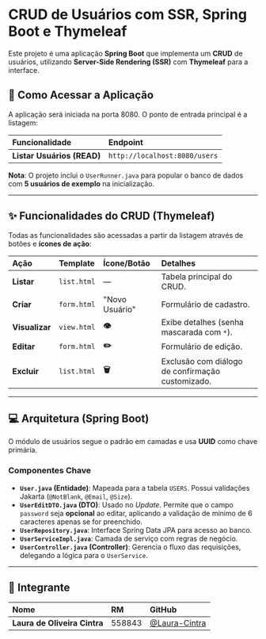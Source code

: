 # CRUD de Usuários com SSR, Spring Boot e Thymeleaf

Este projeto é uma aplicação **Spring Boot** que implementa um **CRUD** de usuários, utilizando **Server-Side Rendering (SSR)** com **Thymeleaf** para a interface.

## 🚀 Como Acessar a Aplicação

A aplicação será iniciada na porta 8080. O ponto de entrada principal é a listagem:

| Funcionalidade | Endpoint |
| :--- | :--- |
| **Listar Usuários (READ)** | `http://localhost:8080/users` |

**Nota**: O projeto inclui o `UserRunner.java` para popular o banco de dados com **5 usuários de exemplo** na inicialização.

-----

## ✨ Funcionalidades do CRUD (Thymeleaf)

Todas as funcionalidades são acessadas a partir da listagem através de botões e **ícones de ação**:

| Ação | Template | Ícone/Botão | Detalhes |
| :--- | :--- | :--- | :--- |
| **Listar** | `list.html` | — | Tabela principal do CRUD. |
| **Criar** | `form.html` | "Novo Usuário" | Formulário de cadastro. |
| **Visualizar** | `view.html` | **👁️** | Exibe detalhes (senha mascarada com `*`). |
| **Editar** | `form.html` | **✏️** | Formulário de edição. |
| **Excluir** | `list.html` | **🗑️** | Exclusão com diálogo de confirmação customizado. |

-----

## 💻 Arquitetura (Spring Boot)

O módulo de usuários segue o padrão em camadas e usa **UUID** como chave primária.

### Componentes Chave

  * **`User.java` (Entidade)**: Mapeada para a tabela `USERS`. Possui validações Jakarta (`@NotBlank`, `@Email`, `@Size`).
  * **`UserEditDTO.java` (DTO)**: Usado no *Update*. Permite que o campo `password` seja **opcional** ao editar, aplicando a validação de mínimo de 6 caracteres apenas se for preenchido.
  * **`UserRepository.java`**: Interface Spring Data JPA para acesso ao banco.
  * **`UserServiceImpl.java`**: Camada de serviço com regras de negócio.
  * **`UserController.java` (Controller)**: Gerencia o fluxo das requisições, delegando a lógica para o `UserService`.

-----

## 👤 Integrante

| Nome | RM | GitHub |
| :--- | :--- | :--- |
| **Laura de Oliveira Cintra** | 558843 | [@Laura-Cintra](https://github.com/Laura-Cintra) |
